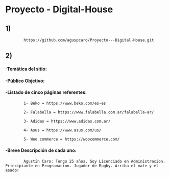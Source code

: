# Proyecto - Digital-House

## 1) 

			https://github.com/aguspcaro/Proyecto---Digital-House.git


## 2)

####	-Temática del sitio:



####	-Público Objetivo:



####	-Listado de cinco páginas referentes:


			1- Beko = https://www.beko.com/es-es
		
			2- Falabella = https://www.falabella.com.ar/falabella-ar/

			3- Adidas = https://www.adidas.com.ar/

			4- Asus = https://www.asus.com/us/

			5- Woo commerce = https://woocommerce.com/

####	-Breve Descripción de cada uno:

			Agustín Caro: Tengo 25 años. Soy Licenciado en Administracion. Principiante en Programacion. Jugador de Rugby. Arriba el mate y el asado!
